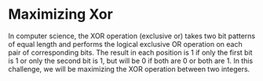 # Maximizing Xor

In computer science, the XOR operation (exclusive or) takes two bit patterns of equal length and performs the logical exclusive OR operation on each pair of corresponding bits. The result in each position is 1 if only the first bit is 1 or only the second bit is 1, but will be 0 if both are 0 or both are 1. In this challenge, we will be maximizing the XOR operation between two integers.
